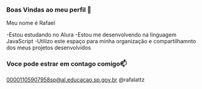 ### Boas Vindas ao meu perfil 🚜

Meu nome é Rafael 

-Estou estudando no Alura
-Estou me desenvolvendo na linguagem JavaScript
-Utilizo este espaço para minha organização e compartilhamnto dos meus projetos desenvolvidos 
### Voce pode estrar em contago comigo📫

00001105907958sp@al.educacao.sp.gov.br
@rafalattz
